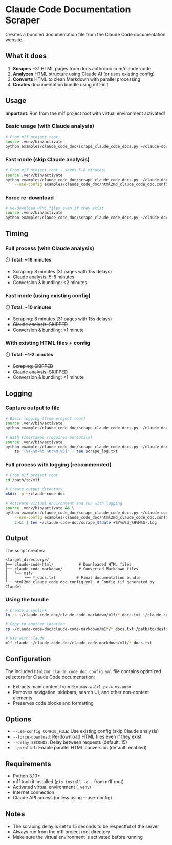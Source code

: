 # Claude Code Documentation Scraper

Creates a bundled documentation file from the Claude Code documentation website.

## What it does

1. **Scrapes** ~31 HTML pages from docs.anthropic.com/claude-code
2. **Analyzes** HTML structure using Claude AI (or uses existing config)
3. **Converts** HTML to clean Markdown with parallel processing
4. **Creates** documentation bundle using m1f-init

## Usage

**Important**: Run from the m1f project root with virtual environment activated!

### Basic usage (with Claude analysis)
```bash
# From m1f project root:
source .venv/bin/activate
python examples/claude_code_doc/scrape_claude_code_docs.py ~/claude-docs
```

### Fast mode (skip Claude analysis)
```bash
# From m1f project root - saves 5-8 minutes!
source .venv/bin/activate
python examples/claude_code_doc/scrape_claude_code_docs.py ~/claude-docs \
    --use-config examples/claude_code_doc/html2md_claude_code_doc.config.yml
```

### Force re-download
```bash
# Re-download HTML files even if they exist
source .venv/bin/activate
python examples/claude_code_doc/scrape_claude_code_docs.py ~/claude-docs --force-download
```

## Timing

### Full process (with Claude analysis)
⏱️ **Total: ~18 minutes**
- Scraping: 8 minutes (31 pages with 15s delays)
- Claude analysis: 5-8 minutes
- Conversion & bundling: <2 minutes

### Fast mode (using existing config)
⏱️ **Total: ~10 minutes**
- Scraping: 8 minutes (31 pages with 15s delays)
- ~~Claude analysis: SKIPPED~~
- Conversion & bundling: <1 minute

### With existing HTML files + config
⏱️ **Total: ~1-2 minutes**
- ~~Scraping: SKIPPED~~
- ~~Claude analysis: SKIPPED~~
- Conversion & bundling: <1 minute

## Logging

### Capture output to file
```bash
# Basic logging (from project root)
source .venv/bin/activate
python examples/claude_code_doc/scrape_claude_code_docs.py ~/claude-docs 2>&1 | tee scrape_log.txt

# With timestamps (requires moreutils)
source .venv/bin/activate
python examples/claude_code_doc/scrape_claude_code_docs.py ~/claude-docs 2>&1 | \
    ts '[%Y-%m-%d %H:%M:%S]' | tee scrape_log.txt
```

### Full process with logging (recommended)
```bash
# From m1f project root
cd /path/to/m1f

# Create output directory
mkdir -p ~/claude-code-doc

# Activate virtual environment and run with logging
source .venv/bin/activate && \
python examples/claude_code_doc/scrape_claude_code_docs.py ~/claude-code-doc \
    --use-config examples/claude_code_doc/html2md_claude_code_doc.config.yml \
    2>&1 | tee ~/claude-code-doc/scrape_$(date +%Y%m%d_%H%M%S).log
```

## Output

The script creates:
```
<target_directory>/
├── claude-code-html/           # Downloaded HTML files
├── claude-code-markdown/       # Converted Markdown files
│   └── m1f/
│       └── *_docs.txt         # Final documentation bundle
└── html2md_claude_code_doc.config.yml  # Config (if generated by Claude)
```

### Using the bundle
```bash
# Create a symlink
ln -s ~/claude-code-doc/claude-code-markdown/m1f/*_docs.txt ~/claude-code-docs.txt

# Copy to another location
cp ~/claude-code-doc/claude-code-markdown/m1f/*_docs.txt /path/to/destination/

# Use with Claude
m1f-claude ~/claude-code-doc/claude-code-markdown/m1f/*_docs.txt
```

## Configuration

The included `html2md_claude_code_doc.config.yml` file contains optimized selectors for Claude Code documentation:
- Extracts main content from `div.max-w-8xl.px-4.mx-auto`
- Removes navigation, sidebars, search UI, and other non-content elements
- Preserves code blocks and formatting

## Options

- `--use-config CONFIG_FILE`: Use existing config (skip Claude analysis)
- `--force-download`: Re-download HTML files even if they exist
- `--delay SECONDS`: Delay between requests (default: 15)
- `--parallel`: Enable parallel HTML conversion (default: enabled)

## Requirements

- Python 3.10+
- m1f toolkit installed (`pip install -e .` from m1f root)
- Activated virtual environment (`.venv`)
- Internet connection
- Claude API access (unless using --use-config)

## Notes

- The scraping delay is set to 15 seconds to be respectful of the server
- Always run from the m1f project root directory
- Make sure the virtual environment is activated before running

